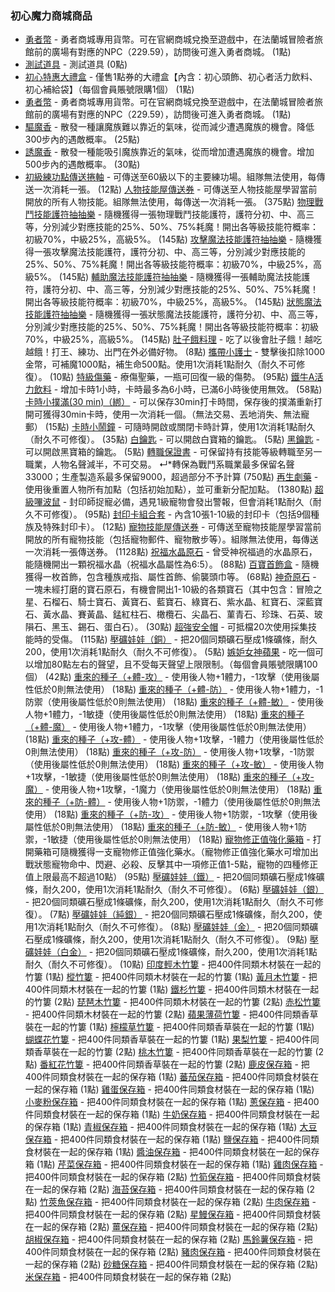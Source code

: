 ### 初心魔力商城商品

- [勇者幣](https://cg.originmood.com/shop-item.html?id=23) - 勇者商城專用貨幣。可在官網商城兌換至遊戲中，在法蘭城冒險者旅館前的廣場有對應的NPC（229.59），訪問後可進入勇者商城。 (1點)
- [測試道具](https://cg.originmood.com/shop-item.html?id=33) - 測試道具 (0點)
- [初心特惠大禮盒](https://cg.originmood.com/shop-item.html?id=53) - 僅售1點券的大禮盒【內含：初心頭飾、初心者活力飲料、初心補給袋】（每個會員賬號限購1個） (1點)
- [勇者幣](https://cg.originmood.com/shop-item.html?id=63) - 勇者商城專用貨幣。可在官網商城兌換至遊戲中，在法蘭城冒險者旅館前的廣場有對應的NPC（229.59），訪問後可進入勇者商城。 (1點)
- [驅魔香](https://cg.originmood.com/shop-item.html?id=73) - 散發一種讓魔族難以靠近的氣味，從而減少遭遇魔族的機會。降低300步內的遇敵概率。 (25點)
- [誘魔香](https://cg.originmood.com/shop-item.html?id=83) - 散發一種能吸引魔族靠近的氣味，從而增加遭遇魔族的機會。增加500步內的遇敵概率。 (30點)
- [初級練功點傳送捲軸](https://cg.originmood.com/shop-item.html?id=93) - 可傳送至60級以下的主要練功場。組隊無法使用，每傳送一次消耗一張。 (12點)
[人物技能屋傳送券](https://cg.originmood.com/shop-item.html?id=103) - 可傳送至人物技能屋學習當前開放的所有人物技能。組隊無法使用，每傳送一次消耗一張。 (375點)
[物理戰鬥技能護符抽抽樂](https://cg.originmood.com/shop-item.html?id=113) - 隨機獲得一張物理戰鬥技能護符，護符分初、中、高三等，分別減少對應技能的25%、50%、75%耗魔！開出各等級技能符概率：初級70%，中級25%，高級5%。 (145點)
[攻擊魔法技能護符抽抽樂](https://cg.originmood.com/shop-item.html?id=123) - 隨機獲得一張攻擊魔法技能護符，護符分初、中、高三等，分別減少對應技能的25%、50%、75%耗魔！開出各等級技能符概率：初級70%，中級25%，高級5%。 (145點)
[輔助魔法技能護符抽抽樂](https://cg.originmood.com/shop-item.html?id=133) - 隨機獲得一張輔助魔法技能護符，護符分初、中、高三等，分別減少對應技能的25%、50%、75%耗魔！開出各等級技能符概率：初級70%，中級25%，高級5%。 (145點)
[狀態魔法技能護符抽抽樂](https://cg.originmood.com/shop-item.html?id=143) - 隨機獲得一張狀態魔法技能護符，護符分初、中、高三等，分別減少對應技能的25%、50%、75%耗魔！開出各等級技能符概率：初級70%，中級25%，高級5%。 (145點)
[肚子餓料理](https://cg.originmood.com/shop-item.html?id=153) - 吃了以後會肚子餓！越吃越餓！打王、練功、出門在外必備好物。 (8點)
[攜帶小護士](https://cg.originmood.com/shop-item.html?id=163) - 雙擊後扣除1000金幣，可補魔1000點，補生命500點。使用1次消耗1點耐久（耐久不可修復）。 (10點)
[特級傷藥](https://cg.originmood.com/shop-item.html?id=173) - 療傷聖藥，一瓶可回復一級的傷勢。 (95點)
[鐵牛A活力飲料](https://cg.originmood.com/shop-item.html?id=183) - 增加卡時1小時，卡時最多為6小時，已滿6小時後使用無效。 (58點)
[卡時小撲滿(30 min)（綁）](https://cg.originmood.com/shop-item.html?id=193) - 可以保存30min打卡時間，保存後的撲滿重新打開可獲得30min卡時，使用一次消耗一個。（無法交易、丟地消失、無法寵郵） (15點)
[卡時小鬧鐘](https://cg.originmood.com/shop-item.html?id=203) - 可隨時開啟或關閉卡時計算，使用1次消耗1點耐久（耐久不可修復）。 (35點)
[白鑰匙](https://cg.originmood.com/shop-item.html?id=213) - 可以開啟白寶箱的鑰匙。 (5點)
[黑鑰匙](https://cg.originmood.com/shop-item.html?id=223) - 可以開啟黑寶箱的鑰匙。 (5點)
[轉職保證書](https://cg.originmood.com/shop-item.html?id=233) - 可保留持有技能等級轉職至另一職業，人物名聲減半，不可交易。
↵*轉保為戰鬥系職業最多保留名聲33000；生產製造系最多保留9000，超過部分不予計算 (750點)
[再生劇藥](https://cg.originmood.com/shop-item.html?id=243) - 使用後重置人物所有加點（包括初始加點），並可重新分配加點。 (1380點)
[超級嗶波鼠](https://cg.originmood.com/shop-item.html?id=253) - 封印師捉寵必備，遇見1級寵物會發出警報，但會消耗1點耐久（耐久不可修復）。 (95點)
[封印卡組合套](https://cg.originmood.com/shop-item.html?id=263) - 內含10張1-10級的封印卡（包括9個種族及特殊封印卡）。 (12點)
[寵物技能屋傳送券](https://cg.originmood.com/shop-item.html?id=273) - 可傳送至寵物技能屋學習當前開放的所有寵物技能（包括寵物郵件、寵物散步等）。組隊無法使用，每傳送一次消耗一張傳送券。 (1128點)
[祝福水晶原石](https://cg.originmood.com/shop-item.html?id=283) - 曾受神祝福過的水晶原石，能隨機開出一顆祝福水晶（祝福水晶屬性為6:5）。 (88點)
[百寶首飾盒](https://cg.originmood.com/shop-item.html?id=293) - 隨機獲得一枚首飾，包含種族戒指、屬性首飾、偷襲頭巾等。 (68點)
[神奇原石](https://cg.originmood.com/shop-item.html?id=303) - 一塊未經打磨的寶石原石，有機會開出1-10級的各類寶石（其中包含：冒險之星、石榴石、騎士寶石、黃寶石、藍寶石、綠寶石、紫水晶、紅寶石、深藍寶石、黃水晶、賽黃晶、錳紅柱石、橄欖石、尖晶石、菫青石、珍珠、石英、玻隕石、黑玉、錫石、蛋白石）。 (30點)
[超強安全帽](https://cg.originmood.com/shop-item.html?id=313) - 可抵檔20次使用採集技能時的受傷。 (115點)
[壓礦娃娃（銅）](https://cg.originmood.com/shop-item.html?id=323) - 把20個同類礦石壓成1條礦條，耐久200，使用1次消耗1點耐久（耐久不可修復）。 (5點)
[嫉妒女神蘋果](https://cg.originmood.com/shop-item.html?id=333) - 吃一個可以增加80點左右的聲望，且不受每天聲望上限限制。（每個會員賬號限購100個） (42點)
[重來的種子（+體-攻）](https://cg.originmood.com/shop-item.html?id=343) - 使用後人物+1體力，-1攻擊（使用後屬性低於0則無法使用） (18點)
[重來的種子（+體-防）](https://cg.originmood.com/shop-item.html?id=353) - 使用後人物+1體力，-1防禦（使用後屬性低於0則無法使用） (18點)
[重來的種子（+體-敏）](https://cg.originmood.com/shop-item.html?id=363) - 使用後人物+1體力，-1敏捷（使用後屬性低於0則無法使用） (18點)
[重來的種子（+體-魔）](https://cg.originmood.com/shop-item.html?id=373) - 使用後人物+1體力，-1攻擊（使用後屬性低於0則無法使用） (18點)
[重來的種子（+攻-體）](https://cg.originmood.com/shop-item.html?id=383) - 使用後人物+1攻擊，-1體力（使用後屬性低於0則無法使用） (18點)
[重來的種子（+攻-防）](https://cg.originmood.com/shop-item.html?id=393) - 使用後人物+1攻擊，-1防禦（使用後屬性低於0則無法使用） (18點)
[重來的種子（+攻-敏）](https://cg.originmood.com/shop-item.html?id=403) - 使用後人物+1攻擊，-1敏捷（使用後屬性低於0則無法使用） (18點)
[重來的種子（+攻-魔）](https://cg.originmood.com/shop-item.html?id=413) - 使用後人物+1攻擊，-1魔力（使用後屬性低於0則無法使用） (18點)
[重來的種子（+防-體）](https://cg.originmood.com/shop-item.html?id=423) - 使用後人物+1防禦，-1體力（使用後屬性低於0則無法使用） (18點)
[重來的種子（+防-攻）](https://cg.originmood.com/shop-item.html?id=433) - 使用後人物+1防禦，-1攻擊（使用後屬性低於0則無法使用） (18點)
[重來的種子（+防-敏）](https://cg.originmood.com/shop-item.html?id=443) - 使用後人物+1防禦，-1敏捷（使用後屬性低於0則無法使用） (18點)
[寵物修正值強化藥箱](https://cg.originmood.com/shop-item.html?id=453) - 打開藥箱可隨機獲得一支寵物修正值強化藥水。（寵物修正值強化藥水可增加出戰狀態寵物命中、閃避、必殺、反擊其中一項修正值1-5點，寵物的四種修正值上限最高不超過10點） (95點)
[壓礦娃娃（鐵）](https://cg.originmood.com/shop-item.html?id=463) - 把20個同類礦石壓成1條礦條，耐久200，使用1次消耗1點耐久（耐久不可修復）。 (6點)
[壓礦娃娃（銀）](https://cg.originmood.com/shop-item.html?id=473) - 把20個同類礦石壓成1條礦條，耐久200，使用1次消耗1點耐久（耐久不可修復）。 (7點)
[壓礦娃娃（純銀）](https://cg.originmood.com/shop-item.html?id=483) - 把20個同類礦石壓成1條礦條，耐久200，使用1次消耗1點耐久（耐久不可修復）。 (8點)
[壓礦娃娃（金）](https://cg.originmood.com/shop-item.html?id=493) - 把20個同類礦石壓成1條礦條，耐久200，使用1次消耗1點耐久（耐久不可修復）。 (9點)
[壓礦娃娃（白金）](https://cg.originmood.com/shop-item.html?id=503) - 把20個同類礦石壓成1條礦條，耐久200，使用1次消耗1點耐久（耐久不可修復）。 (10點)
[印度輕木竹簍](https://cg.originmood.com/shop-item.html?id=513) - 把400件同類木材裝在一起的竹簍 (1點)
[樅竹簍](https://cg.originmood.com/shop-item.html?id=523) - 把400件同類木材裝在一起的竹簍 (1點)
[黃月木竹簍](https://cg.originmood.com/shop-item.html?id=533) - 把400件同類木材裝在一起的竹簍 (1點)
[鐵杉竹簍](https://cg.originmood.com/shop-item.html?id=543) - 把400件同類木材裝在一起的竹簍 (2點)
[琵琶木竹簍](https://cg.originmood.com/shop-item.html?id=553) - 把400件同類木材裝在一起的竹簍 (2點)
[赤松竹簍](https://cg.originmood.com/shop-item.html?id=563) - 把400件同類木材裝在一起的竹簍 (2點)
[蘋果薄荷竹簍](https://cg.originmood.com/shop-item.html?id=573) - 把400件同類香草裝在一起的竹簍 (1點)
[檸檬草竹簍](https://cg.originmood.com/shop-item.html?id=583) - 把400件同類香草裝在一起的竹簍 (1點)
[蝴蝶花竹簍](https://cg.originmood.com/shop-item.html?id=593) - 把400件同類香草裝在一起的竹簍 (1點)
[果梨竹簍](https://cg.originmood.com/shop-item.html?id=603) - 把400件同類香草裝在一起的竹簍 (2點)
[桃木竹簍](https://cg.originmood.com/shop-item.html?id=613) - 把400件同類香草裝在一起的竹簍 (2點)
[番紅花竹簍](https://cg.originmood.com/shop-item.html?id=623) - 把400件同類香草裝在一起的竹簍 (2點)
[鹿皮保存箱](https://cg.originmood.com/shop-item.html?id=633) - 把400件同類食材裝在一起的保存箱 (1點)
[蕃茄保存箱](https://cg.originmood.com/shop-item.html?id=643) - 把400件同類食材裝在一起的保存箱 (1點)
[雞蛋保存箱](https://cg.originmood.com/shop-item.html?id=653) - 把400件同類食材裝在一起的保存箱 (1點)
[小麥粉保存箱](https://cg.originmood.com/shop-item.html?id=663) - 把400件同類食材裝在一起的保存箱 (1點)
[蔥保存箱](https://cg.originmood.com/shop-item.html?id=673) - 把400件同類食材裝在一起的保存箱 (1點)
[牛奶保存箱](https://cg.originmood.com/shop-item.html?id=683) - 把400件同類食材裝在一起的保存箱 (1點)
[青椒保存箱](https://cg.originmood.com/shop-item.html?id=693) - 把400件同類食材裝在一起的保存箱 (1點)
[大豆保存箱](https://cg.originmood.com/shop-item.html?id=703) - 把400件同類食材裝在一起的保存箱 (1點)
[鹽保存箱](https://cg.originmood.com/shop-item.html?id=713) - 把400件同類食材裝在一起的保存箱 (1點)
[醬油保存箱](https://cg.originmood.com/shop-item.html?id=723) - 把400件同類食材裝在一起的保存箱 (1點)
[芹菜保存箱](https://cg.originmood.com/shop-item.html?id=733) - 把400件同類食材裝在一起的保存箱 (1點)
[雞肉保存箱](https://cg.originmood.com/shop-item.html?id=743) - 把400件同類食材裝在一起的保存箱 (2點)
[竹筍保存箱](https://cg.originmood.com/shop-item.html?id=753) - 把400件同類食材裝在一起的保存箱 (2點)
[海苔保存箱](https://cg.originmood.com/shop-item.html?id=763) - 把400件同類食材裝在一起的保存箱 (2點)
[竹莢魚保存箱](https://cg.originmood.com/shop-item.html?id=773) - 把400件同類食材裝在一起的保存箱 (2點)
[牛肉保存箱](https://cg.originmood.com/shop-item.html?id=783) - 把400件同類食材裝在一起的保存箱 (2點)
[星鰻保存箱](https://cg.originmood.com/shop-item.html?id=793) - 把400件同類食材裝在一起的保存箱 (2點)
[薑保存箱](https://cg.originmood.com/shop-item.html?id=803) - 把400件同類食材裝在一起的保存箱 (2點)
[胡椒保存箱](https://cg.originmood.com/shop-item.html?id=813) - 把400件同類食材裝在一起的保存箱 (2點)
[馬鈴薯保存箱](https://cg.originmood.com/shop-item.html?id=823) - 把400件同類食材裝在一起的保存箱 (2點)
[豬肉保存箱](https://cg.originmood.com/shop-item.html?id=833) - 把400件同類食材裝在一起的保存箱 (2點)
[砂糖保存箱](https://cg.originmood.com/shop-item.html?id=843) - 把400件同類食材裝在一起的保存箱 (2點)
[米保存箱](https://cg.originmood.com/shop-item.html?id=853) - 把400件同類食材裝在一起的保存箱 (2點)
